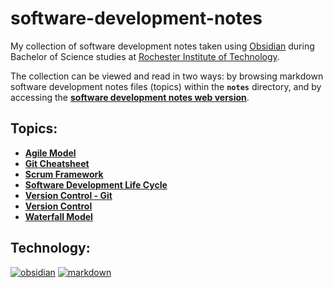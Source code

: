 # software-development-notes

My collection of software development notes taken using [Obsidian](https://obsidian.md/) during Bachelor of Science studies at [Rochester Institute of Technology](https://www.rit.edu/).

The collection can be viewed and read in two ways: by browsing markdown software development notes files (topics) within the **`notes`** directory, and by accessing the [**software development notes web version**](https://software-development-notes.netlify.app/).

## Topics:

- [**Agile Model**]()
- [**Git Cheatsheet**]()
- [**Scrum Framework**]()
- [**Software Development Life Cycle**]()
- [**Version Control - Git**]()
- [**Version Control**]()
- [**Waterfall Model**]()

## Technology:

[![obsidian][obsidian]][obsidian-url]
[![markdown][markdown]][markdown-url]

[obsidian]: https://img.shields.io/badge/obsidian-7C3AED?style=for-the-badge&logo=obsidian&logoColor=white
[obsidian-url]: https://obsidian.md/
[markdown]: https://img.shields.io/badge/markdown-000000?style=for-the-badge&logo=markdown&logoColor=white
[markdown-url]: https://www.markdownguide.org/
